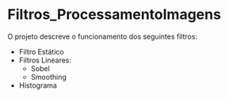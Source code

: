 # Filtros_ProcessamentoImagens

O projeto descreve o funcionamento dos seguintes filtros:
- Filtro Estático
- Filtros Lineares:
  - Sobel
  - Smoothing
- Histograma


